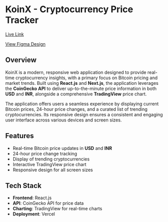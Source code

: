 # KoinX - Cryptocurrency Price Tracker

[Live Link](https://koinx-assign-ment.vercel.app/)

[View Figma Design](https://www.figma.com/design/VRj5MqVPoQdj5N7AwmYc98/KoinX---Frontend-Intern-Assignment?node-id=0-1&p=f&t=bSuuIShBivLOAI9y-0)

## Overview

KoinX is a modern, responsive web application designed to provide real-time cryptocurrency insights, with a primary focus on Bitcoin pricing and market trends. Built using **React.js** and **Next.js**, the application leverages the **CoinGecko API** to deliver up-to-the-minute price information in both **USD** and **INR**, alongside a comprehensive **TradingView** price chart.

The application offers users a seamless experience by displaying current Bitcoin prices, 24-hour price changes, and a curated list of trending cryptocurrencies. Its responsive design ensures a consistent and engaging user interface across various devices and screen sizes.

## Features

- Real-time Bitcoin price updates in **USD** and **INR**
- 24-hour price change tracking
- Display of trending cryptocurrencies
- Interactive TradingView price chart
- Responsive design for all screen sizes

## Tech Stack

- **Frontend**: React.js
- **API**: CoinGecko API for price data
- **Charting**: TradingView for real-time charts
- **Deployment**: Vercel
